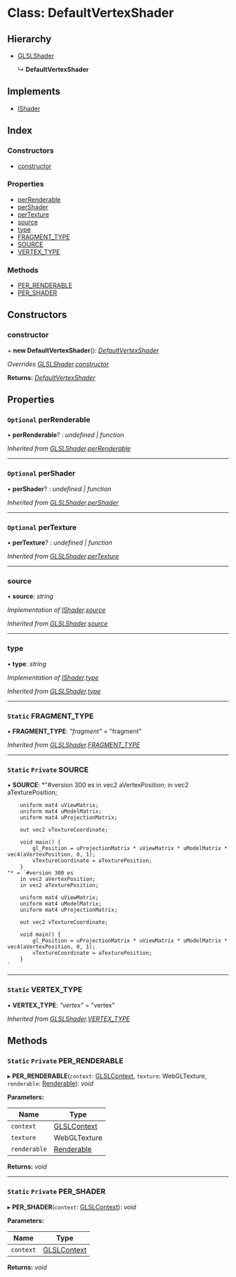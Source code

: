 
# Class: DefaultVertexShader

## Hierarchy

* [GLSLShader](glslshader.md)

  ↳ **DefaultVertexShader**

## Implements

* [IShader](../interfaces/ishader.md)

## Index

### Constructors

* [constructor](defaultvertexshader.md#constructor)

### Properties

* [perRenderable](defaultvertexshader.md#optional-perrenderable)
* [perShader](defaultvertexshader.md#optional-pershader)
* [perTexture](defaultvertexshader.md#optional-pertexture)
* [source](defaultvertexshader.md#source)
* [type](defaultvertexshader.md#type)
* [FRAGMENT_TYPE](defaultvertexshader.md#static-fragment_type)
* [SOURCE](defaultvertexshader.md#static-private-source)
* [VERTEX_TYPE](defaultvertexshader.md#static-vertex_type)

### Methods

* [PER_RENDERABLE](defaultvertexshader.md#static-private-per_renderable)
* [PER_SHADER](defaultvertexshader.md#static-private-per_shader)

## Constructors

###  constructor

\+ **new DefaultVertexShader**(): *[DefaultVertexShader](defaultvertexshader.md)*

*Overrides [GLSLShader](glslshader.md).[constructor](glslshader.md#constructor)*

**Returns:** *[DefaultVertexShader](defaultvertexshader.md)*

## Properties

### `Optional` perRenderable

• **perRenderable**? : *undefined | function*

*Inherited from [GLSLShader](glslshader.md).[perRenderable](glslshader.md#optional-perrenderable)*

___

### `Optional` perShader

• **perShader**? : *undefined | function*

*Inherited from [GLSLShader](glslshader.md).[perShader](glslshader.md#optional-pershader)*

___

### `Optional` perTexture

• **perTexture**? : *undefined | function*

*Inherited from [GLSLShader](glslshader.md).[perTexture](glslshader.md#optional-pertexture)*

___

###  source

• **source**: *string*

*Implementation of [IShader](../interfaces/ishader.md).[source](../interfaces/ishader.md#source)*

*Inherited from [GLSLShader](glslshader.md).[source](glslshader.md#source)*

___

###  type

• **type**: *string*

*Implementation of [IShader](../interfaces/ishader.md).[type](../interfaces/ishader.md#type)*

*Inherited from [GLSLShader](glslshader.md).[type](glslshader.md#type)*

___

### `Static` FRAGMENT_TYPE

▪ **FRAGMENT_TYPE**: *"fragment"* = "fragment"

*Inherited from [GLSLShader](glslshader.md).[FRAGMENT_TYPE](glslshader.md#static-fragment_type)*

___

### `Static` `Private` SOURCE

▪ **SOURCE**: *"#version 300 es
        in vec2 aVertexPosition;
        in vec2 aTexturePosition;

        uniform mat4 uViewMatrix;
        uniform mat4 uModelMatrix;
        uniform mat4 uProjectionMatrix;

        out vec2 vTextureCoordinate;

        void main() {
            gl_Position = uProjectionMatrix * uViewMatrix * uModelMatrix * vec4(aVertexPosition, 0, 1);
            vTextureCoordinate = aTexturePosition;
        }
    "* = `#version 300 es
        in vec2 aVertexPosition;
        in vec2 aTexturePosition;

        uniform mat4 uViewMatrix;
        uniform mat4 uModelMatrix;
        uniform mat4 uProjectionMatrix;

        out vec2 vTextureCoordinate;

        void main() {
            gl_Position = uProjectionMatrix * uViewMatrix * uModelMatrix * vec4(aVertexPosition, 0, 1);
            vTextureCoordinate = aTexturePosition;
        }
    `

___

### `Static` VERTEX_TYPE

▪ **VERTEX_TYPE**: *"vertex"* = "vertex"

*Inherited from [GLSLShader](glslshader.md).[VERTEX_TYPE](glslshader.md#static-vertex_type)*

## Methods

### `Static` `Private` PER_RENDERABLE

▸ **PER_RENDERABLE**(`context`: [GLSLContext](glslcontext.md), `texture`: WebGLTexture, `renderable`: [Renderable](renderable.md)): *void*

**Parameters:**

Name | Type |
------ | ------ |
`context` | [GLSLContext](glslcontext.md) |
`texture` | WebGLTexture |
`renderable` | [Renderable](renderable.md) |

**Returns:** *void*

___

### `Static` `Private` PER_SHADER

▸ **PER_SHADER**(`context`: [GLSLContext](glslcontext.md)): *void*

**Parameters:**

Name | Type |
------ | ------ |
`context` | [GLSLContext](glslcontext.md) |

**Returns:** *void*
